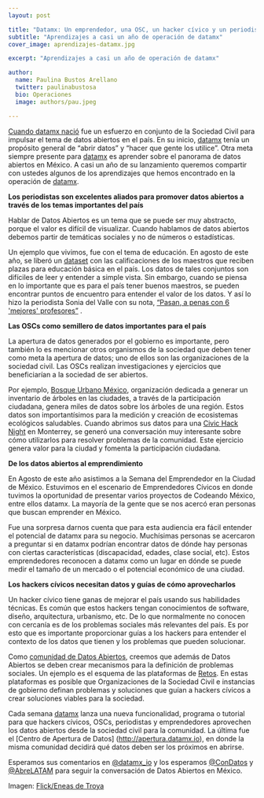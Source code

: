 ```yaml
---
layout: post

title: "Datamx: Un emprendedor, una OSC, un hacker cívico y un periodista entran a una plataforma de datos abiertos"
subtitle: "Aprendizajes a casi un año de operación de datamx"
cover_image: aprendizajes-datamx.jpg

excerpt: "Aprendizajes a casi un año de operación de datamx"

author:
  name: Paulina Bustos Arellano
  twitter: paulinabustosa
  bio: Operaciones
  image: authors/pau.jpeg

---
```


[Cuando datamx nació](http://blog.codeandomexico.org/2013/05/14/plataforma-civica-de-datos-abiertos-de-mexico/) fue un esfuerzo en conjunto de la Sociedad Civil para impulsar el tema de datos
abiertos en el país. En su inicio, [datamx](http://datamx.io) tenía un propósito general de “abrir datos” y “hacer que gente los utilice”. Otra meta siempre presente para [datamx](http://datamx.io)  es  aprender sobre el panorama de datos abiertos en México. A casi un año de su lanzamiento queremos compartir con ustedes algunos de los aprendizajes que hemos encontrado en la operación de [datamx](http://datamx.io).

**Los periodistas son excelentes aliados para promover datos abiertos a través de los temas importantes del país**

Hablar de Datos Abiertos es un tema que se puede ser muy abstracto, porque el valor es difícil de visualizar. Cuando hablamos de datos abiertos debemos partir de temáticas sociales y no de números o estadísticas.

Un ejemplo que vivimos, fue con el tema de educación. En agosto de este año, se liberó un [dataset](http://datamx.io/dataset/resultados-concurso-edb-2014) con las calificaciones de los maestros que reciben plazas para educación básica en el país. Los datos de tales conjuntos son difíciles de leer y entender a simple vista. Sin embargo, cuando se piensa en lo importante que es para el país tener buenos maestros, se pueden encontrar puntos de encuentro para entender el valor de los datos. Y así lo hizo la periodista Sonia del Valle con su nota, [“Pasan, a penas con 6 'mejores' profesores”](http://instagram.com/p/r5EuBTFbqn/?modal=true) . 

**Las OSCs como semillero de datos importantes para el país**

La apertura de datos generados por el gobierno es importante, pero también lo es mencionar otros organismos de la sociedad que deben tener como meta la apertura de datos; uno de ellos son las organizaciones de la sociedad civil. Las OSCs realizan investigaciones y ejercicios que beneficiarían a la sociedad de ser abiertos.

Por ejemplo, [Bosque Urbano México](http://bosqueurbanomexico.org), organización dedicada a generar un inventario de árboles en las ciudades, a través de la participación ciudadana, genera miles de datos sobre los árboles de una región.  Estos datos son importantísimos para la medición y creación de ecosistemas ecológicos saludables. Cuando abrimos sus datos para una [Civic Hack Night](http://blog.codeandomexico.org/2014/09/04/civichacknightdf/) en Monterrey, se generó una conversación muy interesante sobre cómo utilizarlos para resolver problemas de la comunidad. Este ejercicio genera valor para la ciudad y fomenta la participación ciudadana. 


**De los datos abiertos al emprendimiento**

En Agosto de este año asistimos a la Semana del Emprendedor en la Ciudad de México. Estuvimos en el escenario de Emprendedores Cívicos en donde tuvimos la oportunidad de presentar varios proyectos de Codeando México, entre ellos datamx. La mayoría de la gente que se nos acercó eran personas que buscan emprender en México.

Fue una sorpresa darnos cuenta que para esta audiencia era fácil entender el potencial de datamx para su negocio. Muchísimas personas se acercaron a preguntar si en datamx podrían encontrar datos de dónde hay personas con ciertas características (discapacidad, edades, clase social, etc). Estos emprendedores reconocen a datamx como un lugar en dónde se puede medir el tamaño de un mercado o el potencial económico de una ciudad. 

**Los hackers cívicos necesitan datos y guías de cómo aprovecharlos**

Un hacker cívico tiene ganas de mejorar el país usando sus habilidades técnicas. Es común que estos hackers tengan conocimientos de software, diseño, arquitectura, urbanismo, etc. De lo  que normalmente no conocen con cercanía es de los problemas sociales más relevantes del país. Es por esto que es importante proporcionar guías a los hackers para entender el contexto de los datos que tienen y los problemas que pueden solucionar.

Como [comunidad de Datos Abiertos](http://opendata.mx), creemos que además de Datos Abiertos se deben crear  mecanismos para la definición de problemas sociales. Un ejemplo es el esquema de las plataformas de [Retos](http://codeandomexico.org/retos). En estas plataformas es posible que Organizaciones de la Sociedad Civil e instancias de gobierno definan problemas y soluciones que guían a hackers cívicos a crear soluciones viables para la sociedad. 

Cada semana [datamx](http://datamx.io) lanza una nueva funcionalidad, programa o tutorial para que hackers cívicos, OSCs, periodistas y emprendedores aprovechen los datos abiertos desde la sociedad civil para la comunidad. La última fue el [Centro de Apertura de Datos] (http://apertura.datamx.io), en donde la misma comunidad decidirá qué datos deben ser los próximos en abrirse. 

Esperamos sus comentarios en [@datamx_io](http://twitter.com/datamx_io) y los esperamos [@ConDatos](http://condatos.org) y [@AbreLATAM](http://abrelatam.org) para seguir la conversación de Datos Abiertos en México.

Imagen: [Flick/Eneas de Troya](https://www.flickr.com/photos/eneas/3247053188/in/photolist-5WVZME-7n3do3-4Pchws-4UTb6J-3auUqh-atqCUm-6UGK6P-5Ws51D-5ctrKr-5YB7QQ-mCSDe-4G3P7E-5geShq-4BRoTr-bEmmKL-9tNsa2-647xHS-5bNaNb-4G3Psj-9XFpQ4-5Q2Lmo-a9n5xb-dYWARf-5mBASK-5adFPE-7b7v6V-643kbZ-39gGA5-4bQD2s-4T1Tq2-JuNy3-6VhDsu-wVWN9-4mR7rK-5Gkazj-aLXDiR-5WrzGg-7rftDz-4hBhyR-5DbXV9-7QZnfm-7Q5u6Y-5bHC3e-4WrpFD-7cFJek-dqWX6G-7fWjt-nW3g2P-54vKL6-dsZQfL)
